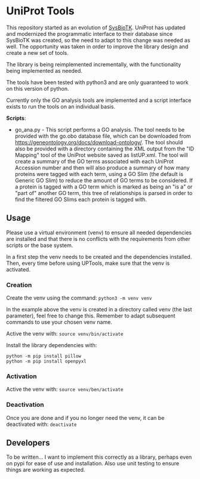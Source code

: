 # UniProt Tools
This repository started as an evolution of [SysBioTK](https://sysbiotk.sourceforge.io/). UniProt has updated and modernized the programmatic interface to their database since SysBioTK was created, so the need to adapt to this change was needed as well. The opportunity was taken in order to improve the library design and create a new set of tools.

The library is being reimplemented incrementally, with the functionality being implemented as needed.

The tools have been tested with python3 and are only guaranteed to work on this version of python.

Currently only the GO analysis tools are implemented and a script interface exists to run the tools on an individual basis.

**Scripts**:
  * go_ana.py - This script performs a GO analysis. The tool needs to be provided with the go.obo database file, which can be downloaded from https://geneontology.org/docs/download-ontology/. The tool should also be provided with a directory containing the XML output from the "ID Mapping" tool of the UniProt website saved as listUP.xml. The tool will create a summary of the GO terms associated with each UniProt Accession number and then will also produce a summary of how many proteins were tagged with each term, using a GO Slim (the default is Generic GO Slim) to reduce the amount of GO terms to be considered. If a protein is tagged with a GO term which is marked as being an "is a" or "part of" another GO term, this tree of relationships is parsed in order to find the filtered GO Slims each protein is tagged with.

## Usage
Please use a virtual environment (venv) to ensure all needed dependencies are installed and that there is no conflicts with the requirements from other scripts or the base system.

In a first step the venv needs to be created and the dependencies installed.
Then, every time before using UPTools, make sure that the venv is activated.

### Creation
Create the venv using the command: `python3 -m venv venv`

In the example above the venv is created in a directory called venv (the last parameter), feel free to change this. Remember to adapt subsequent commands to use your chosen venv name.

Active the venv with: `source venv/bin/activate`

Install the library dependencies with:
```
python -m pip install pillow
python -m pip install openpyxl
```

### Activation
Active the venv with: `source venv/ben/activate`

### Deactivation
Once you are done and if you no longer need the venv, it can be deactivated with: `deactivate`

## Developers
To be written... I want to implement this correctly as a library, perhaps even on pypi for ease of use and installation. Also use unit testing to ensure things are working as expected.
